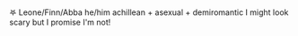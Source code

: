 𖤐 Leone/Finn/Abba
he/him
achillean + asexual + demiromantic
I might look scary but I promise I'm not!

<!---
deadlyoperatingsystem/deadlyoperatingsystem is a ✨ special ✨ repository because its `README.md` (this file) appears on your GitHub profile.
You can click the Preview link to take a look at your changes.
--->

